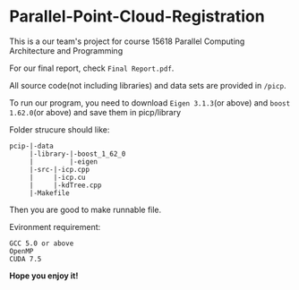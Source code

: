 # Parallel-Point-Cloud-Registration
This is a our team's project for course 15618 Parallel Computing Architecture and Programming

For our final report, check `Final Report.pdf`.

All source code(not including libraries) and data sets are provided in `/picp`.

To run our program, you need to download `Eigen 3.1.3`(or above) and `boost 1.62.0`(or above) and save them in picp/library

Folder strucure should like:

```
pcip-|-data
     |-library-|-boost_1_62_0
     |         |-eigen
     |-src-|-icp.cpp
     |     |-icp.cu
     |     |-kdTree.cpp
     |-Makefile
```

Then you are good to make runnable file.

Evironment requirement:
```
GCC 5.0 or above
OpenMP
CUDA 7.5
```
**Hope you enjoy it!**
